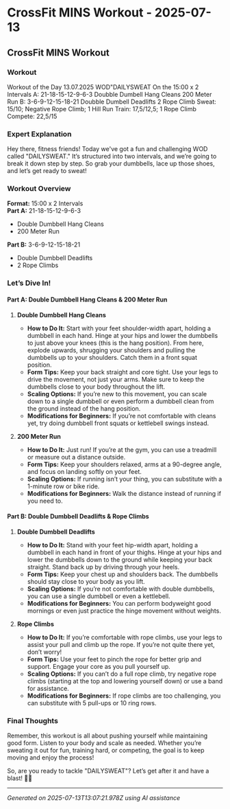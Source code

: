 # CrossFit MINS Workout - 2025-07-13

## CrossFit MINS Workout

### Workout
Workout of the Day 13.07.2025 WOD"DAILYSWEAT On the 15:00 x 2 Intervals A: 21-18-15-12-9-6-3 Doubble Dumbell Hang Cleans 200 Meter Run B: 3-6-9-12-15-18-21 Doubble Dumbell Deadlifts 2 Rope Climb Sweat: 15/10; Negative Rope Climb; 1 Hill Run Train: 17,5/12,5; 1 Rope Climb Compete: 22,5/15

### Expert Explanation
Hey there, fitness friends! Today we've got a fun and challenging WOD called "DAILYSWEAT." It’s structured into two intervals, and we’re going to break it down step by step. So grab your dumbbells, lace up those shoes, and let’s get ready to sweat!

### Workout Overview
**Format:** 15:00 x 2 Intervals  
**Part A:** 21-18-15-12-9-6-3  
- Double Dumbbell Hang Cleans  
- 200 Meter Run  

**Part B:** 3-6-9-12-15-18-21  
- Double Dumbbell Deadlifts  
- 2 Rope Climbs  

### Let’s Dive In!

#### Part A: Double Dumbbell Hang Cleans & 200 Meter Run

1. **Double Dumbbell Hang Cleans**  
   - **How to Do It:** Start with your feet shoulder-width apart, holding a dumbbell in each hand. Hinge at your hips and lower the dumbbells to just above your knees (this is the hang position). From here, explode upwards, shrugging your shoulders and pulling the dumbbells up to your shoulders. Catch them in a front squat position.
   - **Form Tips:** Keep your back straight and core tight. Use your legs to drive the movement, not just your arms. Make sure to keep the dumbbells close to your body throughout the lift.
   - **Scaling Options:** If you’re new to this movement, you can scale down to a single dumbbell or even perform a dumbbell clean from the ground instead of the hang position.
   - **Modifications for Beginners:** If you’re not comfortable with cleans yet, try doing dumbbell front squats or kettlebell swings instead.

2. **200 Meter Run**  
   - **How to Do It:** Just run! If you’re at the gym, you can use a treadmill or measure out a distance outside.
   - **Form Tips:** Keep your shoulders relaxed, arms at a 90-degree angle, and focus on landing softly on your feet.
   - **Scaling Options:** If running isn’t your thing, you can substitute with a 1-minute row or bike ride.
   - **Modifications for Beginners:** Walk the distance instead of running if you need to.

#### Part B: Double Dumbbell Deadlifts & Rope Climbs

1. **Double Dumbbell Deadlifts**  
   - **How to Do It:** Stand with your feet hip-width apart, holding a dumbbell in each hand in front of your thighs. Hinge at your hips and lower the dumbbells down to the ground while keeping your back straight. Stand back up by driving through your heels.
   - **Form Tips:** Keep your chest up and shoulders back. The dumbbells should stay close to your body as you lift.
   - **Scaling Options:** If you’re not comfortable with double dumbbells, you can use a single dumbbell or even a kettlebell.
   - **Modifications for Beginners:** You can perform bodyweight good mornings or even just practice the hinge movement without weights.

2. **Rope Climbs**  
   - **How to Do It:** If you’re comfortable with rope climbs, use your legs to assist your pull and climb up the rope. If you’re not quite there yet, don’t worry!
   - **Form Tips:** Use your feet to pinch the rope for better grip and support. Engage your core as you pull yourself up.
   - **Scaling Options:** If you can’t do a full rope climb, try negative rope climbs (starting at the top and lowering yourself down) or use a band for assistance.
   - **Modifications for Beginners:** If rope climbs are too challenging, you can substitute with 5 pull-ups or 10 ring rows.

### Final Thoughts
Remember, this workout is all about pushing yourself while maintaining good form. Listen to your body and scale as needed. Whether you’re sweating it out for fun, training hard, or competing, the goal is to keep moving and enjoy the process!

So, are you ready to tackle "DAILYSWEAT"? Let’s get after it and have a blast! 💪🏽

---
*Generated on 2025-07-13T13:07:21.978Z using AI assistance*
